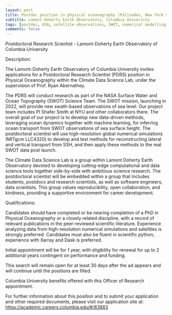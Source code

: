 ```yaml
---
layout: post
title: Postdoc position in physical oceanography (Palisades, New York State)
subtitle: Lamont-Doherty Earth Observatory, Columbia University
tags: [postdoc, USA, satellite observations, SWOT, numerical modelling]
comments: false
---
```


Postdoctoral Research Scientist - Lamont-Doherty Earth Observatory of Columbia University


Description:

The Lamont-Doherty Earth Observatory of Columbia University invites applications for a Postdoctoral Research Scientist (PDRS) position in Physical Oceanography within the Climate Data Science Lab, under the supervision of Prof. Ryan Abernathey.

The PDRS will conduct research as part of the NASA Surface Water and Ocean Topography (SWOT) Science Team. The SWOT mission, launching in 2022, will provide new swath-based observations of sea level. Our project team includes PI Shafer Smith at NYU and other collaborators there. The overall goal of our project is to develop new data-driven methods, leveraging ocean dynamics together with machine learning, for inferring ocean transport from SWOT observations of sea surface height. The postdoctoral scientist will use high-resolution global numerical simulations (MITgcm LLC4320) to develop and test methods for reconstructing lateral and vertical transport from SSH, and then apply these methods to the real SWOT data post launch.

The Climate Data Science Lab is a group within Lamont Doherty Earth Observatory devoted to developing cutting-edge computational and data science tools together side-by-side with ambitious science research. The postdoctoral scientist will be embedded within a group that includes students, postdocs and research scientists, as well as software engineers, data scientists. This group values reproducibility, open collaboration, and kindness, providing a supportive environment for career development.

Qualifications:

Candidates should have completed or be nearing completion of a PhD in Physical Oceanography or a closely related discipline, with a record of relevant publications in the peer-reviewed scientific literature. Experience analyzing data from high-resolution numerical simulations and satellites is strongly preferred. Candidates must also be fluent in scientific python; experience with Xarray and Dask is preferred.

Initial appointment will be for 1 year, with eligibility for renewal for up to 2 additional years contingent on performance and funding.

This search will remain open for at least 30 days after the ad appears and will continue until the positions are filled.

Columbia University benefits offered with this Officer of Research appointment.

For further information about this position and to submit your application and other required documents, please visit our application site at:  https://academic.careers.columbia.edu/#/83883 
